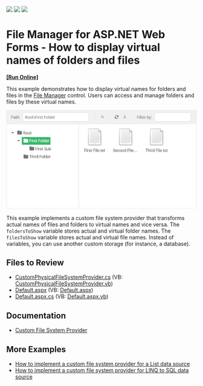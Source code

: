 <!-- default badges list -->
![](https://img.shields.io/endpoint?url=https://codecentral.devexpress.com/api/v1/VersionRange/141351899/17.2.8%2B)
[![](https://img.shields.io/badge/Open_in_DevExpress_Support_Center-FF7200?style=flat-square&logo=DevExpress&logoColor=white)](https://supportcenter.devexpress.com/ticket/details/T830558)
[![](https://img.shields.io/badge/📖_How_to_use_DevExpress_Examples-e9f6fc?style=flat-square)](https://docs.devexpress.com/GeneralInformation/403183)
<!-- default badges end -->

# File Manager for ASP.NET Web Forms - How to display virtual names of folders and files 
<!-- run online -->
**[[Run Online]](https://codecentral.devexpress.com/141351899/)**
<!-- run online end -->
This example demonstrates how to display virtual names for folders and files in the [File Manager](https://docs.devexpress.com/AspNet/9032/components/file-management/file-manager) control. Users can access and manage folders and files by these virtual names.

![Display Virtual File Names](result.png)

This example implements a custom file system provider that transforms actual names of files and folders to virtual names and vice versa. The `foldersToShow` variable stores actual and virtual folder names. The `filesToShow` variable stores actual and virtual file names. Instead of variables, you can use another custom storage (for instance, a database).

## Files to Review

- [CustomPhysicalFileSystemProvider.cs](./CS/App_Code/CustomPhysicalFileSystemProvider.cs) (VB: [CustomPhysicalFileSystemProvider.vb](./VB/App_Code/CustomPhysicalFileSystemProvider.vb))
- [Default.aspx](./CS/Default.aspx) (VB: [Default.aspx](./VB/Default.aspx))
- [Default.aspx.cs](./CS/Default.aspx.cs) (VB: [Default.aspx.vb](./VB/Default.aspx.vb))

## Documentation

- [Custom File System Provider](https://docs.devexpress.com/AspNet/9907/components/file-management/file-manager/concepts/file-system-providers/custom-file-system-provider)

## More Examples

- [How to implement a custom file system provider for a List data source](https://github.com/DevExpress-Examples/asp-net-web-forms-file-manager-list-custom-file-system-provider)
- [How to implement a custom file system provider for LINQ to SQL data source](https://github.com/DevExpress-Examples/asp-net-web-forms-file-manager-linq-to-sql-custom-file-system-provider)
